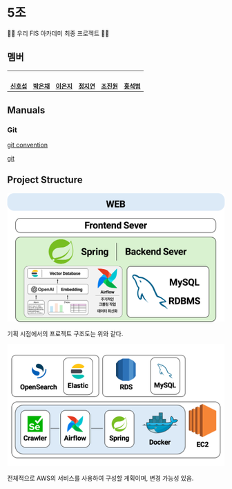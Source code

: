 # 5조

🚧🚧 우리 FIS 아카데미 최종 프로젝트 🚧🚧

## 멤버

<table>
 <tr>
    <td align="center"><a href="https://github.com/awesome98"><img src="https://avatars.githubusercontent.com/awesome98" width="150px;" alt=""></td>
    <td align="center"><a href="https://github.com/eunchaipark"><img src="https://avatars.githubusercontent.com/eunchaipark" width="150px;" alt=""></td>
    <td align="center"><a href="https://github.com/euneun9"><img src="https://avatars.githubusercontent.com/euneun9" width="150px;" alt=""></td>
    <td align="center"><a href="https://github.com/JiyeonJeong02"><img src="https://avatars.githubusercontent.com/JiyeonJeong02" width="150px;" alt=""></td>
    <td align="center"><a href="https://github.com/yonggaljjw"><img src="https://avatars.githubusercontent.com/yonggaljjw" width="150px;" alt=""></td>
    <td align="center"><a href="https://github.com/SukbeomH"><img src="https://avatars.githubusercontent.com/SukbeomH" width="150px;" alt=""></td>
  </tr>
  <tr>
    <td align="center"><a href="https://github.com/awesome98"><b>신호섭</b></td>
    <td align="center"><a href="https://github.com/eunchaipark"><b>박은채</b></td>
    <td align="center"><a href="https://github.com/euneun9"><b>이은지</b></td>
    <td align="center"><a href="https://github.com/JiyeonJeong02"><b>정지연</b></td>
    <td align="center"><a href="https://github.com/yonggaljjw"><b>조진원</b></td>
    <td align="center"><a href="https://github.com/SukbeomH"><b>홍석범</b></td>
  </tr>
</table>

## Manuals

### Git

[git convention](./Documents/Manual/gitConvention.md)

[git](./Documents/Manual/git.md)

## Project Structure

![project structure](./Documents/diagrams/structure.png)

기획 시점에서의 프로젝트 구조도는 위와 같다.

![project structure 2](./Documents/diagrams/diagrams/슬라이드3.png)

전체적으로 AWS의 서비스를 사용하여 구성할 계획이며, 변경 가능성 있음.
